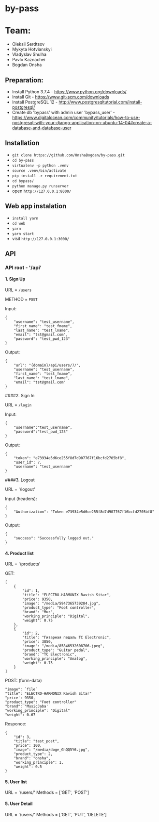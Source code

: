 # by-pass

# Team:
- Oleksii Serdtsov
- Mykyta Hotvianskyi
- Vladyslav Shulha
- Pavlo Kaznachei
- Bogdan Onsha

## Preparation:

- Install Python 3.7.4 - https://www.python.org/downloads/
- Install Git - https://www.git-scm.com/downloads
- Install PostgreSQL 12 - http://www.postgresqltutorial.com/install-postgresql/
- Create db 'bypass' with admin user 'bypass_user' - https://www.digitalocean.com/community/tutorials/how-to-use-postgresql-with-your-django-application-on-ubuntu-14-04#create-a-database-and-database-user

## Installation
- `git clone https://github.com/OnshaBogdan/by-pass.git`
- `cd by-pass`
- `virtualenv -p python .venv`
- `source .venv/bin/activate`
- `pip install -r requirement.txt`
- `cd bypass/`
- `python manage.py runserver`
- open `http://127.0.0.1:8000/`

## Web app instalation
- `install yarn`
- `cd web`
- `yarn`
- `yarn start`
- visit `http://127.0.0.1:3000/`

## API
### API root - '/api'


#### 1. Sign Up

URL = `/users`

METHOD = `POST`

Input:
```
{
    "username": "test_username",
    "first_name": "test_fname",
    "last_name": "test_lname",
    "email": "tst@gmail.com",
    "password": "test_pwd_123"
}
```
Output:
```
{
    "url": "{domain}/api/users/7/",
    "username": "test_username",
    "first_name": "test_fname",
    "last_name": "test_lname",
    "email": "tst@gmail.com"
}
```
####2. Sign In

URL = `/login`

Input: 
```
{
    "username":"test_username",
    "password":"test_pwd_123"
}
```
Output:
```
{
    "token": "e73934e5d6ce255f8d7d907767f16bcfd2705bf8",
    "user_id": 7,
    "username": "test_username"
}
```
####3. Logout

URL = '/logout'

Input (headers):
```
{
    "Authorization": "Token e73934e5d6ce255f8d7d907767f16bcfd2705bf8"
}
```

Output:
```
{
    "success": "Successfully logged out."
}
```

#### 4. Product list

URL = '/products'

GET:
```
[
    {
        "id": 1,
        "title": "ELECTRO-HARMONIX Ravish Sitar",
        "price": 9350,
        "image": "/media/5947365739284.jpg",
        "product_type": "Foot controller",
        "brand": "Muz",
        "working_principle": "Digital",
        "weight": 0.75
    },
    {
        "id": 2,
        "title": "Гитарная педаль TC Electronic",
        "price": 3850,
        "image": "/media/85846532608706.jpeg",
        "product_type": "Guitar pedal",
        "brand": "TC Electronic",
        "working_principle": "Analog",
        "weight": 0.75
    }
]
```
POST:
(form-data)
```
"image": `file`
"title": "ELECTRO-HARMONIX Ravish Sitar"
"price': 9350, 
"product_type": "Foot controller"
"brand": "MusicJaba'
"working_principle": "Digital"
"weight": 0.67
```

Responce:

```
{
    "id": 3,
    "title": "test_post",
    "price": 100,
    "image": "/media/doge_GhQQ5Y6.jpg",
    "product_type": 2,
    "brand": "onsha",
    "working_principle": 1,
    "weight": 0.5
}
```

#### 5. User list

URL = '/users/'
Methods = ['GET', 'POST']

#### 5. User Detail

URL = '/users/<pk>'
Methods = ['GET', 'PUT', 'DELETE']